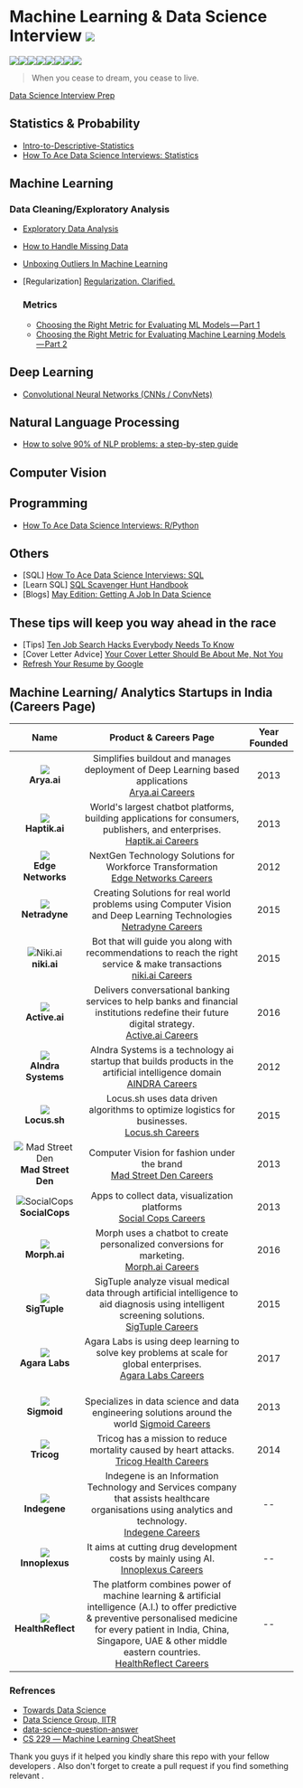 # Machine Learning & Data Science Interview [![](https://img.shields.io/github/license/theainerd/MLInterview.svg)](https://github.com/theainerd/MLInterview/blob/master/LICENSE)

[![](https://sourcerer.io/fame/theainerd/theainerd/MLInterview/images/0)](https://sourcerer.io/fame/theainerd/theainerd/MLInterview/links/0)[![](https://sourcerer.io/fame/theainerd/theainerd/MLInterview/images/1)](https://sourcerer.io/fame/theainerd/theainerd/MLInterview/links/1)[![](https://sourcerer.io/fame/theainerd/theainerd/MLInterview/images/2)](https://sourcerer.io/fame/theainerd/theainerd/MLInterview/links/2)[![](https://sourcerer.io/fame/theainerd/theainerd/MLInterview/images/3)](https://sourcerer.io/fame/theainerd/theainerd/MLInterview/links/3)[![](https://sourcerer.io/fame/theainerd/theainerd/MLInterview/images/4)](https://sourcerer.io/fame/theainerd/theainerd/MLInterview/links/4)[![](https://sourcerer.io/fame/theainerd/theainerd/MLInterview/images/5)](https://sourcerer.io/fame/theainerd/theainerd/MLInterview/links/5)[![](https://sourcerer.io/fame/theainerd/theainerd/MLInterview/images/6)](https://sourcerer.io/fame/theainerd/theainerd/MLInterview/links/6)[![](https://sourcerer.io/fame/theainerd/theainerd/MLInterview/images/7)](https://sourcerer.io/fame/theainerd/theainerd/MLInterview/links/7)

> When you cease to dream, you cease to live.
  
[Data Science Interview Prep](https://in.udacity.com/course/data-science-interview-prep--ud944)

## Statistics & Probability
* [Intro-to-Descriptive-Statistics](https://towardsdatascience.com/intro-to-descriptive-statistics-252e9c464ac9)
* [How To Ace Data Science Interviews: Statistics](https://towardsdatascience.com/how-to-ace-data-science-interviews-statistics-f3d363ad47b)
## Machine Learning

  ### Data Cleaning/Exploratory Analysis
  * [Exploratory Data Analysis](https://www.youtube.com/watch?v=zHcQPKP6NpM&t=247s)
  * [How to Handle Missing Data](https://towardsdatascience.com/how-to-handle-missing-data-8646b18db0d4)
  * [Unboxing Outliers In Machine Learning](https://medium.com/datadriveninvestor/unboxing-outliers-in-machine-learning-d43fe40d88a6)  

* [Regularization] [Regularization. Clarified.](https://medium.com/data-science-group-iitr/regularization-a-smooth-trick-to-increase-robustness-of-regression-models-a5e8a91737ff)

  ### Metrics
  
  * [Choosing the Right Metric for Evaluating ML Models — Part 1](https://towardsdatascience.com/choosing-the-right-metric-for-machine-learning-models-part-1-a99d7d7414e4)
  * [Choosing the Right Metric for Evaluating Machine Learning Models — Part 2](https://towardsdatascience.com/choosing-the-right-metric-for-evaluating-machine-learning-models-part-2-86d5649a5428)

## Deep Learning
* [Convolutional Neural Networks (CNNs / ConvNets)](http://cs231n.github.io/convolutional-networks/)
## Natural Language Processing
* [How to solve 90% of NLP problems: a step-by-step guide](https://blog.insightdatascience.com/how-to-solve-90-of-nlp-problems-a-step-by-step-guide-fda605278e4e)

## Computer Vision

## Programming
* [How To Ace Data Science Interviews: R/Python](https://towardsdatascience.com/how-to-ace-data-science-interviews-r-python-3a49982000de)
## Others

* [SQL] [How To Ace Data Science Interviews: SQL](https://towardsdatascience.com/how-to-ace-data-science-interviews-sql-b71de212e433)
* [Learn SQL] [SQL Scavenger Hunt Handbook](https://www.kaggle.com/rtatman/sql-scavenger-hunt-handbook)
* [Blogs] [May Edition: Getting A Job In Data Science](https://towardsdatascience.com/may-edition-getting-a-job-in-data-science-125996b1734c)

## These tips will keep you way ahead in the race
* [Tips] [Ten Job Search Hacks Everybody Needs To Know](https://humanworkplace.com/blog/ten-job-search-hacks-everybody-needs-to-know)
* [Cover Letter Advice] [Your Cover Letter Should Be About Me, Not You](https://medium.com/@janetktaylor/your-cover-letter-should-be-about-me-not-you-3f9c0c21773f)
* [Refresh Your Resume by Google](https://in.udacity.com/course/refresh-your-resume--ud243)

## Machine Learning/ Analytics Startups in India (Careers Page)

| Name    | Product & Careers Page     | Year Founded|
| :---:  | :---: | :---: |
| ![](https://github.com/theainerd/MLInterview/blob/master/images/download.jpeg) </br> **Arya.ai** | Simplifies buildout and manages deployment of Deep Learning based applications </br> [Arya.ai Careers](https://angel.co/arya-ai/jobs) | 2013 |
| ![](https://github.com/theainerd/MLInterview/blob/master/images/a.png) </br> **Haptik.ai** | World's largest chatbot platforms, building applications for consumers, publishers, and enterprises. </br> [Haptik.ai Careers](https://haptik.ai/careers/) | 2013 |
| ![](https://github.com/theainerd/MLInterview/blob/master/images/edge%20network.png) </br> **Edge Networks** |   NextGen Technology Solutions for Workforce Transformation </br> [Edge Networks Careers](https://edgenetworks.in/job-opportunities/) | 2012 |
| ![](https://github.com/theainerd/MLInterview/blob/master/images/c.jpeg) </br> **Netradyne** |  Creating Solutions for real world problems using Computer Vision and Deep Learning Technologies </br> [Netradyne Careers](https://netradyne.com/careers/) | 2015|
| ![Niki.ai](https://d1qb2nb5cznatu.cloudfront.net/startups/i/728423-c4b43d84a2f4733555fed9de5ca1194a-medium_jpg.jpg "Niki AI") </br> **niki.ai** | Bot that will guide you along with recommendations to reach the right service & make transactions </br> [niki.ai Careers](https://angel.co/niki/jobs) | 2015 |
| ![](https://github.com/theainerd/MLInterview/blob/master/images/d.png) </br> **Active.ai** | Delivers conversational banking services to help banks and financial institutions redefine their future digital strategy. </br> [Active.ai Careers](https://active.ai/careers/) | 2016|
| ![](https://github.com/theainerd/MLInterview/blob/master/images/e.png) </br> **AIndra Systems** | AIndra Systems is a technology ai startup that builds products in the artificial intelligence domain </br> [AINDRA Careers](http://www.aindra.in/) | 2012 |
| ![](https://github.com/theainerd/MLInterview/blob/master/images/g.png) </br> **Locus.sh** |  Locus.sh uses data driven algorithms to optimize logistics for businesses. </br> [Locus.sh Careers](https://locus.sh/careers/) | 2015 |
| ![Mad Street Den](https://imgee.s3.amazonaws.com/imgee/0bfb02e0a98c4c20a291b400c207f372.png) </br> **Mad Street Den** |Computer Vision for fashion under the brand </br> [Mad Street Den Careers](https://angel.co/mad-street-den/jobs) | 2013 |
| ![SocialCops](https://socialcops.com/images/old/global/logo-socialcops-dark.svg) </br> **SocialCops** | Apps to collect data, visualization platforms </br> [Social Cops Careers](https://socialcops.com/careers/culture/) | 2013 |
| ![](https://github.com/theainerd/MLInterview/blob/master/images/h.png) </br> **Morph.ai** | Morph uses a chatbot to create personalized conversions for marketing. </br> [Morph.ai Careers](https://blog.morph.ai/careers-morph-ai-67f3090efc0e/) | 2016|
| ![](https://github.com/theainerd/MLInterview/blob/master/images/i.png) </br> **SigTuple** |  SigTuple analyze visual medical data through artificial intelligence to aid diagnosis using intelligent screening solutions. </br> [SigTuple Careers](https://sigtuple.bamboohr.com/jobs/)  |2015 |
| ![](https://github.com/theainerd/MLInterview/blob/master/images/download.png) </br> **Agara Labs** | Agara Labs is using deep learning to solve key problems at scale for global enterprises. </br> [Agara Labs Careers](https://agaralabs.com/)  | 2017|
| ![](https://github.com/theainerd/MLInterview/blob/master/images/i.jpeg) </br> **Sigmoid** |  </br> Specializes in data science and data engineering solutions around the world [Sigmoid Careers](https://www.sigmoid.com/careers/current-openings/) | 2013 |
| ![](https://github.com/theainerd/MLInterview/blob/master/images/j.jpeg) </br> **Tricog** | Tricog has a mission to reduce mortality caused by heart attacks. </br>  [Tricog Health Careers](https://angel.co/tricog/jobs)| 2014|
| ![](https://github.com/theainerd/MLInterview/blob/master/images/indigene.png) </br> **Indegene** | Indegene is an Information Technology and Services company that assists healthcare organisations using analytics and technology. </br> [Indegene Careers](https://careers.indegene.com/careers/Opportunities.aspx)| -- |
| ![](https://github.com/theainerd/MLInterview/blob/master/images/innoplexus.png) </br> **Innoplexus** | It aims at cutting drug development costs by mainly using AI.</br> [Innoplexus Careers](https://www.innoplexus.com/index.php/career/)  | -- |
| ![](https://github.com/theainerd/MLInterview/blob/master/images/healthreflect.png) </br> **HealthReflect** |  The platform combines power of machine learning & artificial intelligence (A.I.) to offer predictive & preventive personalised medicine for every patient in India, China, Singapore, UAE & other middle eastern countries. </br> [HealthReflect Careers](https://www.healthreflect.com/career) | -- |
### Refrences

* [Towards Data Science](https://towardsdatascience.com/)
* [Data Science Group, IITR](https://medium.com/data-science-group-iitr)
* [data-science-question-answer](https://github.com/ShuaiW/data-science-question-answer#cnn)
* [CS 229 ― Machine Learning CheatSheet](https://stanford.edu/~shervine/teaching/cs-229.html)

Thank you guys if it helped you kindly share this repo with your fellow developers . Also don't forget to create a pull request if you find something relevant . 
